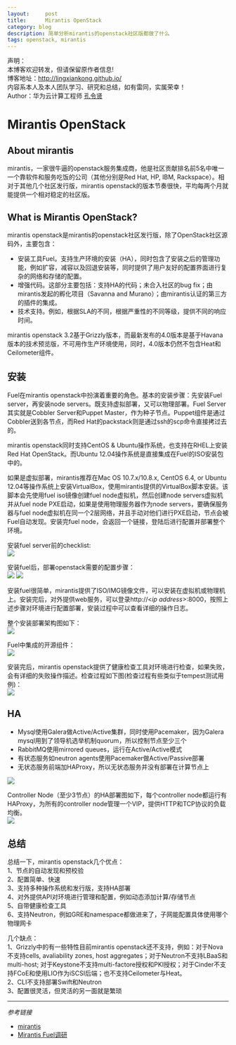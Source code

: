 ```yaml
---
layout:     post
title:      Mirantis OpenStack
category: blog
description: 简单分析mirantis的openstack社区版都做了什么
tags: openstack, mirantis
---
```


声明：  
本博客欢迎转发，但请保留原作者信息!  
博客地址：<http://lingxiankong.github.io/>  
内容系本人及本人团队学习、研究和总结，如有雷同，实属荣幸！  
Author：华为云计算工程师 [孔令贤](http://weibo.com/lingxiankong) 

# Mirantis OpenStack #

## About mirantis
mirantis，一家很牛逼的openstack服务集成商，他是社区贡献排名前5名中唯一一个靠软件和服务吃饭的公司（其他分别是Red Hat, HP, IBM, Rackspace）。相对于其他几个社区发行版，mirantis openstack的版本节奏很快，平均每两个月就能提供一个相对稳定的社区版。

## What is Mirantis OpenStack?
mirantis openstack是mirantis的openstack社区发行版，除了OpenStack社区源码外，主要包含：  

- 安装工具Fuel。支持生产环境的安装（HA），同时包含了安装之后的管理功能，例如扩容，减容以及回退安装等，同时提供了用户友好的配置界面进行复杂的网络和存储的配置。  
- 增强代码。这部分主要包括：支持HA的代码；未合入社区的bug fix；由mirantis发起的孵化项目（Savanna and Murano）；由mirantis认证的第三方的插件的集成。  
- 技术支持。例如，根据SLA的不同，根据严重性的不同等级，提供不同的响应时间。

mirantis openstack 3.2基于Grizzly版本，而最新发布的4.0版本是基于Havana版本的技术预览版，不可用作生产环境使用，同时，4.0版本仍然不包含Heat和Ceilometer组件。

## 安装
Fuel在mirantis openstack中扮演着重要的角色。基本的安装步骤：先安装Fuel server，再安装node servers。既支持虚拟部署，又可以物理部署。Fuel Server其实就是Cobbler Server和Puppet Master，作为种子节点。Puppet组件是通过Cobbler送到各节点，而Red Hat的packstack则是通过ssh的scp命令直接拷过去的。
  
mirantis openstack同时支持CentOS & Ubuntu操作系统，也支持在RHEL上安装Red Hat OpenStack。而Ubuntu 12.04操作系统是直接集成在Fuel的ISO安装包中的。

如果是虚拟部署，mirantis推荐在Mac OS 10.7.x/10.8.x, CentOS 6.4, or Ubuntu 12.04等操作系统上安装VirtualBox，使用mirantis提供的VirtualBox脚本安装。该脚本会先使用fuel iso镜像创建fuel node虚拟机，然后创建node servers虚拟机并从fuel node PXE启动，如果是使用物理服务器作为node servers，要确保服务器与fuel node虚拟机在同一个2层网络，并且手动对他们进行PXE启动，节点会被Fuel自动发现。安装完fuel node，会返回一个链接，登陆后进行配置并部署整个环境。

安装fuel server前的checklist:  
![](/images/2013-11-19-mirantis-openstack/1.png)

安装fuel后，部署openstack需要的配置步骤：  
![](/images/2013-11-19-mirantis-openstack/2.png)
![](/images/2013-11-19-mirantis-openstack/3.png)

安装fuel很简单，mirantis提供了ISO/IMG镜像文件，可以安装在虚拟机或物理机上。安装完后，对外提供web服务，可以登录http://<*ip address*>:8000，按照上述步骤对环境进行配置部署，安装过程中可以查看详细的操作日志。

整个安装部署架构图如下：  
![](/images/2013-11-19-mirantis-openstack/4.png)

Fuel中集成的开源组件：  
![](/images/2013-11-19-mirantis-openstack/6.png)

安装完后，mirantis openstack提供了健康检查工具对环境进行检查，如果失败，会有详细的失败操作描述。检查过程如下图(检查过程有些类似于tempest测试用例)：  
![](/images/2013-11-19-mirantis-openstack/5.png)

## HA

- Mysql使用Galera做Active/Active集群，同时使用Pacemaker，因为Galera mysql用到了领导机选举机制quorum，所以控制节点至少三个  
- RabbitMQ使用mirrored queues，运行在Active/Active模式  
- 有状态服务如neutron agents使用Pacemaker做Active/Passive部署  
- 无状态服务前端加HAProxy，所以无状态服务并没有部署在计算节点上  

![](/images/2013-11-19-mirantis-openstack/7.png)

Controller Node（至少3节点）的HA部署图如下，每个controller node都运行有HAProxy，为所有的controller node管理一个VIP，提供HTTP和TCP协议的负载均衡。  
![](/images/2013-11-19-mirantis-openstack/8.png)

## 总结
总结一下，mirantis openstack几个优点：  
1、节点的自动发现和预校验  
2、配置简单、快速  
3、支持多种操作系统和发行版，支持HA部署  
4、对外提供API对环境进行管理和配置，例如动态添加计算/存储节点  
5、自带健康检查工具  
6、支持Neutron，例如GRE和namespace都做进来了，子网能配置具体使用哪个物理网卡

几个缺点：  
1、Grizzly中的有一些特性目前mirantis openstack还不支持，例如：对于Nova不支持cells, avaliability zones, host aggregates；对于Neutron不支持LBaaS和multi-host; 对于Keystone不支持multi-factore授权和PKI授权；对于Cinder不支持FCoE和使用LIO作为iSCSI后端；也不支持Ceilometer与Heat。  
2、CLI不支持部署Swift和Neutron  
3、配置很灵活，但灵活的另一面就是繁琐

----------
*参考链接*

- [mirantis](http://software.mirantis.com/)  
- [Mirantis Fuel调研](http://www.openstack.cn/p383.html)

